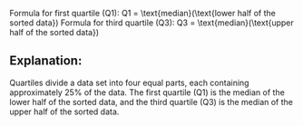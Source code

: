 Formula for first quartile (Q1): Q1 = \text{median}(\text{lower half of the sorted data})
Formula for third quartile (Q3): Q3 = \text{median}(\text{upper half of the sorted data})
## Explanation:
Quartiles divide a data set into four equal parts, each containing approximately
25% of the data. The first quartile (Q1) is the median of the lower half of the sorted data,
and the third quartile (Q3) is the median of the upper half of the sorted data.